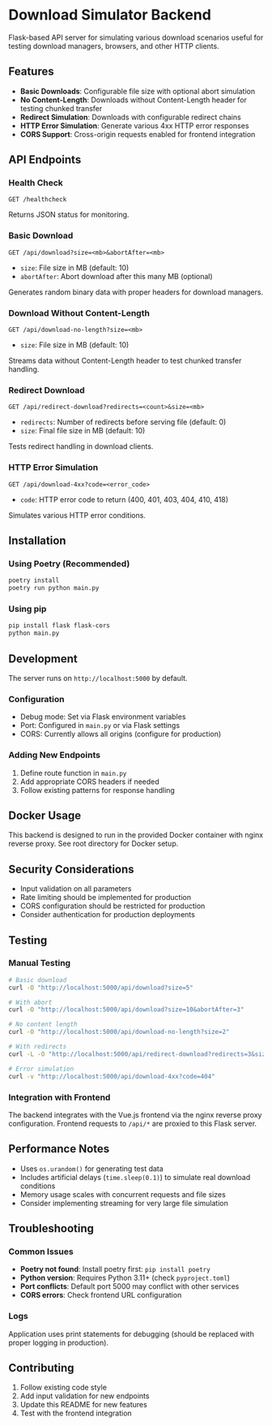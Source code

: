 # Download Simulator Backend

Flask-based API server for simulating various download scenarios useful for testing download managers, browsers, and other HTTP clients.

## Features

- **Basic Downloads**: Configurable file size with optional abort simulation
- **No Content-Length**: Downloads without Content-Length header for testing chunked transfer
- **Redirect Simulation**: Downloads with configurable redirect chains
- **HTTP Error Simulation**: Generate various 4xx HTTP error responses
- **CORS Support**: Cross-origin requests enabled for frontend integration

## API Endpoints

### Health Check
```
GET /healthcheck
```
Returns JSON status for monitoring.

### Basic Download
```
GET /api/download?size=<mb>&abortAfter=<mb>
```
- `size`: File size in MB (default: 10)
- `abortAfter`: Abort download after this many MB (optional)

Generates random binary data with proper headers for download managers.

### Download Without Content-Length
```
GET /api/download-no-length?size=<mb>
```
- `size`: File size in MB (default: 10)

Streams data without Content-Length header to test chunked transfer handling.

### Redirect Download
```
GET /api/redirect-download?redirects=<count>&size=<mb>
```
- `redirects`: Number of redirects before serving file (default: 0)
- `size`: Final file size in MB (default: 10)

Tests redirect handling in download clients.

### HTTP Error Simulation
```
GET /api/download-4xx?code=<error_code>
```
- `code`: HTTP error code to return (400, 401, 403, 404, 410, 418)

Simulates various HTTP error conditions.

## Installation

### Using Poetry (Recommended)
```bash
poetry install
poetry run python main.py
```

### Using pip
```bash
pip install flask flask-cors
python main.py
```

## Development

The server runs on `http://localhost:5000` by default.

### Configuration
- Debug mode: Set via Flask environment variables
- Port: Configured in `main.py` or via Flask settings
- CORS: Currently allows all origins (configure for production)

### Adding New Endpoints
1. Define route function in `main.py`
2. Add appropriate CORS headers if needed
3. Follow existing patterns for response handling

## Docker Usage

This backend is designed to run in the provided Docker container with nginx reverse proxy. See root directory for Docker setup.

## Security Considerations

- Input validation on all parameters
- Rate limiting should be implemented for production
- CORS configuration should be restricted for production
- Consider authentication for production deployments

## Testing

### Manual Testing
```bash
# Basic download
curl -O "http://localhost:5000/api/download?size=5"

# With abort
curl -O "http://localhost:5000/api/download?size=10&abortAfter=3"

# No content length
curl -O "http://localhost:5000/api/download-no-length?size=2"

# With redirects
curl -L -O "http://localhost:5000/api/redirect-download?redirects=3&size=1"

# Error simulation
curl -v "http://localhost:5000/api/download-4xx?code=404"
```

### Integration with Frontend
The backend integrates with the Vue.js frontend via the nginx reverse proxy configuration. Frontend requests to `/api/*` are proxied to this Flask server.

## Performance Notes

- Uses `os.urandom()` for generating test data
- Includes artificial delays (`time.sleep(0.1)`) to simulate real download conditions
- Memory usage scales with concurrent requests and file sizes
- Consider implementing streaming for very large file simulation

## Troubleshooting

### Common Issues
- **Poetry not found**: Install poetry first: `pip install poetry`
- **Python version**: Requires Python 3.11+ (check `pyproject.toml`)
- **Port conflicts**: Default port 5000 may conflict with other services
- **CORS errors**: Check frontend URL configuration

### Logs
Application uses print statements for debugging (should be replaced with proper logging in production).

## Contributing

1. Follow existing code style
2. Add input validation for new endpoints
3. Update this README for new features
4. Test with the frontend integration